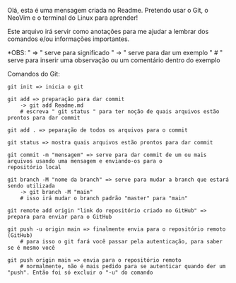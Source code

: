 Olá, esta é uma mensagem criada no Readme. Pretendo usar o Git, o NeoVim e o terminal do Linux para aprender!

Este arquivo irá servir como anotações para me ajudar a lembrar dos comandos e/ou informações importantes.

*OBS: " => " serve para significado
      " -> " serve para dar um exemplo 
      " # " serve para inserir uma observação ou um comentário dentro do exemplo

Comandos do Git:
    
    git init => inicia o git

    git add => preparação para dar commit
        -> git add Readme.md
        # escreva " git status " para ter noção de quais arquivos estão prontos para dar commit

    git add . => peparação de todos os arquivos para o commit

    git status => mostra quais arquivos estão prontos para dar commit

    git commit -m "mensagem" => serve para dar commit de um ou mais arquivos usando uma mensagem e enviando-os para o                                 repositório local

    git branch -M "nome da branch" => serve para mudar a branch que estará sendo utilizada
        -> git branch -M "main"
        # isso irá mudar o branch padrão "master" para "main"

    git remote add origin "link do repositório criado no GitHub" => prepara para enviar para o GitHub

    git push -u origin main => finalmente envia para o repositório remoto (GitHub)
        # para isso o git fará você passar pela autenticação, para saber se é mesmo você

    git push origin main => envia para o repositório remoto
        # normalmente, não é mais pedido para se autenticar quando der um "push". Então foi só excluir o "-u" do comando

